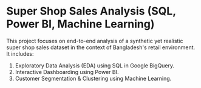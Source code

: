 # Super Shop Sales Analysis (SQL, Power BI, Machine Learning)
This project focuses on end-to-end analysis of a synthetic yet realistic super shop sales dataset in the context of Bangladesh's retail environment. It includes: 
1) Exploratory Data Analysis (EDA) using SQL in Google BigQuery.
2) Interactive Dashboarding using Power BI.
3) Customer Segmentation & Clustering using Machine Learning.
